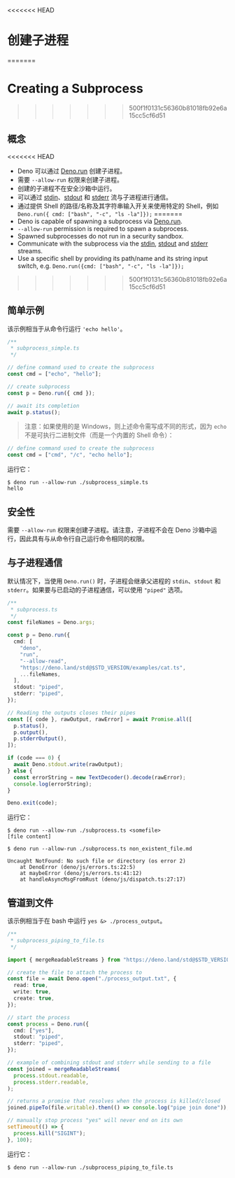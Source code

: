 <<<<<<< HEAD
# 创建子进程
=======
# Creating a Subprocess
>>>>>>> 500f1f0131c56360b81018fb92e6a15cc5cf6d51

## 概念

<<<<<<< HEAD
- Deno 可以通过 [Deno.run](/api?s=Deno.run) 创建子进程。
- 需要 `--allow-run` 权限来创建子进程。
- 创建的子进程不在安全沙箱中运行。
- 可以通过 [stdin](/api?s=Deno.stdin)、[stdout](/api?s=Deno.stdout) 和
  [stderr](/api?s=Deno.stderr) 流与子进程进行通信。
- 通过提供 Shell 的路径/名称及其字符串输入开关来使用特定的 Shell，例如
  `Deno.run({ cmd: ["bash", "-c", "ls -la"]});`
=======
- Deno is capable of spawning a subprocess via [Deno.run](/api?s=Deno.run).
- `--allow-run` permission is required to spawn a subprocess.
- Spawned subprocesses do not run in a security sandbox.
- Communicate with the subprocess via the [stdin](/api?s=Deno.stdin),
  [stdout](/api?s=Deno.stdout) and [stderr](/api?s=Deno.stderr) streams.
- Use a specific shell by providing its path/name and its string input switch,
  e.g. `Deno.run({cmd: ["bash", "-c", "ls -la"]});`
>>>>>>> 500f1f0131c56360b81018fb92e6a15cc5cf6d51

## 简单示例

该示例相当于从命令行运行 `'echo hello'`。

```ts
/**
 * subprocess_simple.ts
 */

// define command used to create the subprocess
const cmd = ["echo", "hello"];

// create subprocess
const p = Deno.run({ cmd });

// await its completion
await p.status();
```

> 注意：如果使用的是 Windows，则上述命令需写成不同的形式，因为 `echo`
> 不是可执行二进制文件（而是一个内置的 Shell 命令）：

```ts
// define command used to create the subprocess
const cmd = ["cmd", "/c", "echo hello"];
```

运行它：

```shell
$ deno run --allow-run ./subprocess_simple.ts
hello
```

## 安全性

需要 `--allow-run` 权限来创建子进程。请注意，子进程不会在 Deno
沙箱中运行，因此具有与从命令行自己运行命令相同的权限。

## 与子进程通信

默认情况下，当使用 `Deno.run()` 时，子进程会继承父进程的 `stdin`、`stdout` 和
`stderr`。如果要与已启动的子进程通信，可以使用 `"piped"` 选项。

```ts
/**
 * subprocess.ts
 */
const fileNames = Deno.args;

const p = Deno.run({
  cmd: [
    "deno",
    "run",
    "--allow-read",
    "https://deno.land/std@$STD_VERSION/examples/cat.ts",
    ...fileNames,
  ],
  stdout: "piped",
  stderr: "piped",
});

// Reading the outputs closes their pipes
const [{ code }, rawOutput, rawError] = await Promise.all([
  p.status(),
  p.output(),
  p.stderrOutput(),
]);

if (code === 0) {
  await Deno.stdout.write(rawOutput);
} else {
  const errorString = new TextDecoder().decode(rawError);
  console.log(errorString);
}

Deno.exit(code);
```

运行它：

```shell
$ deno run --allow-run ./subprocess.ts <somefile>
[file content]

$ deno run --allow-run ./subprocess.ts non_existent_file.md

Uncaught NotFound: No such file or directory (os error 2)
    at DenoError (deno/js/errors.ts:22:5)
    at maybeError (deno/js/errors.ts:41:12)
    at handleAsyncMsgFromRust (deno/js/dispatch.ts:27:17)
```

## 管道到文件

该示例相当于在 bash 中运行 `yes &> ./process_output`。

```ts
/**
 * subprocess_piping_to_file.ts
 */

import { mergeReadableStreams } from "https://deno.land/std@$STD_VERSION/streams/merge_readable_streams.ts";

// create the file to attach the process to
const file = await Deno.open("./process_output.txt", {
  read: true,
  write: true,
  create: true,
});

// start the process
const process = Deno.run({
  cmd: ["yes"],
  stdout: "piped",
  stderr: "piped",
});

// example of combining stdout and stderr while sending to a file
const joined = mergeReadableStreams(
  process.stdout.readable,
  process.stderr.readable,
);

// returns a promise that resolves when the process is killed/closed
joined.pipeTo(file.writable).then(() => console.log("pipe join done"));

// manually stop process "yes" will never end on its own
setTimeout(() => {
  process.kill("SIGINT");
}, 100);
```

运行它：

```shell
$ deno run --allow-run ./subprocess_piping_to_file.ts
```
